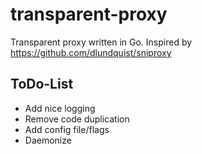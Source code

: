 transparent-proxy
=================

Transparent proxy written in Go.
Inspired by https://github.com/dlundquist/sniproxy

ToDo-List
---------

* Add nice logging
* Remove code duplication
* Add config file/flags
* Daemonize

